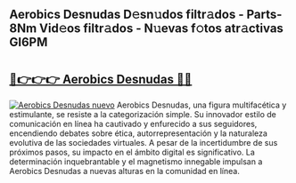 ## Aerobics Desnudas D𝚎sn𝚞dos filtr𝚊dos - Parts-8Nm Vid𝚎os filtr𝚊dos - N𝚞evas f𝚘tos atr𝚊ctivas GI6PM

# <h2><a href="http://mbb29c4.tromn.icu/?c=Aerobics+Desnudas">🔗👉👉👉 Aerobics Desnudas 🔗🔗</a></h2>

[![Aerobics Desnudas nuevo](https://i.imgur.com/pEAQMta.gif)](http://mbb29c4.tromn.icu/?c=Aerobics+Desnudas)
Aerobics Desnudas, una figura multifacética y estimulante, se resiste a la categorización simple. Su innovador estilo de comunicación en línea ha cautivado y enfurecido a sus seguidores, encendiendo debates sobre ética, autorrepresentación y la naturaleza evolutiva de las sociedades virtuales. A pesar de la incertidumbre de sus próximos pasos, su impacto en el ámbito digital es significativo. La determinación inquebrantable y el magnetismo innegable impulsan a Aerobics Desnudas a nuevas alturas en la comunidad en línea.
